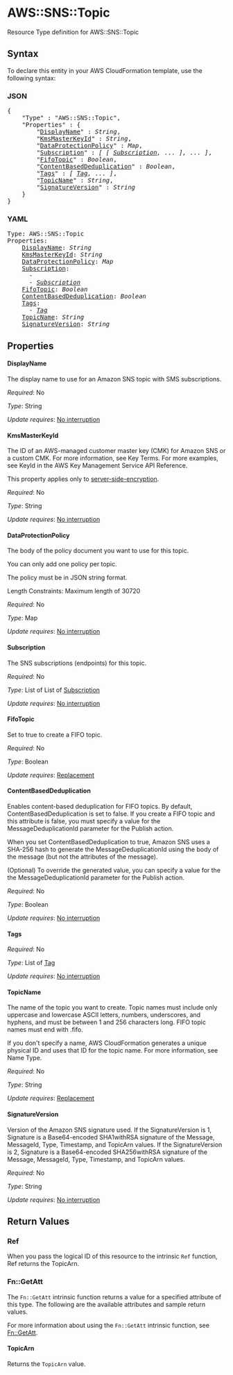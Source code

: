 # AWS::SNS::Topic

Resource Type definition for AWS::SNS::Topic

## Syntax

To declare this entity in your AWS CloudFormation template, use the following syntax:

### JSON

<pre>
{
    "Type" : "AWS::SNS::Topic",
    "Properties" : {
        "<a href="#displayname" title="DisplayName">DisplayName</a>" : <i>String</i>,
        "<a href="#kmsmasterkeyid" title="KmsMasterKeyId">KmsMasterKeyId</a>" : <i>String</i>,
        "<a href="#dataprotectionpolicy" title="DataProtectionPolicy">DataProtectionPolicy</a>" : <i>Map</i>,
        "<a href="#subscription" title="Subscription">Subscription</a>" : <i>[ [ <a href="subscription.md">Subscription</a>, ... ], ... ]</i>,
        "<a href="#fifotopic" title="FifoTopic">FifoTopic</a>" : <i>Boolean</i>,
        "<a href="#contentbaseddeduplication" title="ContentBasedDeduplication">ContentBasedDeduplication</a>" : <i>Boolean</i>,
        "<a href="#tags" title="Tags">Tags</a>" : <i>[ <a href="tag.md">Tag</a>, ... ]</i>,
        "<a href="#topicname" title="TopicName">TopicName</a>" : <i>String</i>,
        "<a href="#signatureversion" title="SignatureVersion">SignatureVersion</a>" : <i>String</i>
    }
}
</pre>

### YAML

<pre>
Type: AWS::SNS::Topic
Properties:
    <a href="#displayname" title="DisplayName">DisplayName</a>: <i>String</i>
    <a href="#kmsmasterkeyid" title="KmsMasterKeyId">KmsMasterKeyId</a>: <i>String</i>
    <a href="#dataprotectionpolicy" title="DataProtectionPolicy">DataProtectionPolicy</a>: <i>Map</i>
    <a href="#subscription" title="Subscription">Subscription</a>: <i>
      - 
      - <a href="subscription.md">Subscription</a></i>
    <a href="#fifotopic" title="FifoTopic">FifoTopic</a>: <i>Boolean</i>
    <a href="#contentbaseddeduplication" title="ContentBasedDeduplication">ContentBasedDeduplication</a>: <i>Boolean</i>
    <a href="#tags" title="Tags">Tags</a>: <i>
      - <a href="tag.md">Tag</a></i>
    <a href="#topicname" title="TopicName">TopicName</a>: <i>String</i>
    <a href="#signatureversion" title="SignatureVersion">SignatureVersion</a>: <i>String</i>
</pre>

## Properties

#### DisplayName

The display name to use for an Amazon SNS topic with SMS subscriptions.

_Required_: No

_Type_: String

_Update requires_: [No interruption](https://docs.aws.amazon.com/AWSCloudFormation/latest/UserGuide/using-cfn-updating-stacks-update-behaviors.html#update-no-interrupt)

#### KmsMasterKeyId

The ID of an AWS-managed customer master key (CMK) for Amazon SNS or a custom CMK. For more information, see Key Terms. For more examples, see KeyId in the AWS Key Management Service API Reference.

This property applies only to [server-side-encryption](https://docs.aws.amazon.com/sns/latest/dg/sns-server-side-encryption.html).

_Required_: No

_Type_: String

_Update requires_: [No interruption](https://docs.aws.amazon.com/AWSCloudFormation/latest/UserGuide/using-cfn-updating-stacks-update-behaviors.html#update-no-interrupt)

#### DataProtectionPolicy

The body of the policy document you want to use for this topic.

You can only add one policy per topic.

The policy must be in JSON string format.

Length Constraints: Maximum length of 30720

_Required_: No

_Type_: Map

_Update requires_: [No interruption](https://docs.aws.amazon.com/AWSCloudFormation/latest/UserGuide/using-cfn-updating-stacks-update-behaviors.html#update-no-interrupt)

#### Subscription

The SNS subscriptions (endpoints) for this topic.

_Required_: No

_Type_: List of List of <a href="subscription.md">Subscription</a>

_Update requires_: [No interruption](https://docs.aws.amazon.com/AWSCloudFormation/latest/UserGuide/using-cfn-updating-stacks-update-behaviors.html#update-no-interrupt)

#### FifoTopic

Set to true to create a FIFO topic.

_Required_: No

_Type_: Boolean

_Update requires_: [Replacement](https://docs.aws.amazon.com/AWSCloudFormation/latest/UserGuide/using-cfn-updating-stacks-update-behaviors.html#update-replacement)

#### ContentBasedDeduplication

Enables content-based deduplication for FIFO topics. By default, ContentBasedDeduplication is set to false. If you create a FIFO topic and this attribute is false, you must specify a value for the MessageDeduplicationId parameter for the Publish action.

When you set ContentBasedDeduplication to true, Amazon SNS uses a SHA-256 hash to generate the MessageDeduplicationId using the body of the message (but not the attributes of the message).

(Optional) To override the generated value, you can specify a value for the the MessageDeduplicationId parameter for the Publish action.



_Required_: No

_Type_: Boolean

_Update requires_: [No interruption](https://docs.aws.amazon.com/AWSCloudFormation/latest/UserGuide/using-cfn-updating-stacks-update-behaviors.html#update-no-interrupt)

#### Tags

_Required_: No

_Type_: List of <a href="tag.md">Tag</a>

_Update requires_: [No interruption](https://docs.aws.amazon.com/AWSCloudFormation/latest/UserGuide/using-cfn-updating-stacks-update-behaviors.html#update-no-interrupt)

#### TopicName

The name of the topic you want to create. Topic names must include only uppercase and lowercase ASCII letters, numbers, underscores, and hyphens, and must be between 1 and 256 characters long. FIFO topic names must end with .fifo.

If you don't specify a name, AWS CloudFormation generates a unique physical ID and uses that ID for the topic name. For more information, see Name Type.

_Required_: No

_Type_: String

_Update requires_: [Replacement](https://docs.aws.amazon.com/AWSCloudFormation/latest/UserGuide/using-cfn-updating-stacks-update-behaviors.html#update-replacement)

#### SignatureVersion

Version of the Amazon SNS signature used. If the SignatureVersion is 1, Signature is a Base64-encoded SHA1withRSA signature of the Message, MessageId, Type, Timestamp, and TopicArn values. If the SignatureVersion is 2, Signature is a Base64-encoded SHA256withRSA signature of the Message, MessageId, Type, Timestamp, and TopicArn values.

_Required_: No

_Type_: String

_Update requires_: [No interruption](https://docs.aws.amazon.com/AWSCloudFormation/latest/UserGuide/using-cfn-updating-stacks-update-behaviors.html#update-no-interrupt)

## Return Values

### Ref

When you pass the logical ID of this resource to the intrinsic `Ref` function, Ref returns the TopicArn.

### Fn::GetAtt

The `Fn::GetAtt` intrinsic function returns a value for a specified attribute of this type. The following are the available attributes and sample return values.

For more information about using the `Fn::GetAtt` intrinsic function, see [Fn::GetAtt](https://docs.aws.amazon.com/AWSCloudFormation/latest/UserGuide/intrinsic-function-reference-getatt.html).

#### TopicArn

Returns the <code>TopicArn</code> value.

